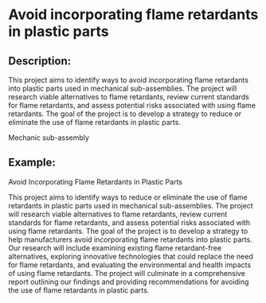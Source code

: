 # Avoid incorporating flame retardants in plastic parts

## Description:
This project aims to identify ways to avoid incorporating flame retardants into plastic parts used in mechanical sub-assemblies. The project will research viable alternatives to flame retardants, review current standards for flame retardants, and assess potential risks associated with using flame retardants. The goal of the project is to develop a strategy to reduce or eliminate the use of flame retardants in plastic parts.

Mechanic sub-assembly

## Example:
Avoid Incorporating Flame Retardants in Plastic Parts

This project aims to identify ways to reduce or eliminate the use of flame retardants in plastic parts used in mechanical sub-assemblies. The project will research viable alternatives to flame retardants, review current standards for flame retardants, and assess potential risks associated with using flame retardants. The goal of the project is to develop a strategy to help manufacturers avoid incorporating flame retardants into plastic parts. Our research will include examining existing flame retardant-free alternatives, exploring innovative technologies that could replace the need for flame retardants, and evaluating the environmental and health impacts of using flame retardants. The project will culminate in a comprehensive report outlining our findings and providing recommendations for avoiding the use of flame retardants in plastic parts.